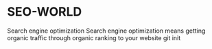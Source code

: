 # SEO-WORLD
Search engine optimization
Search engine optimization means getting organic traffic through organic ranking to your website
git init

